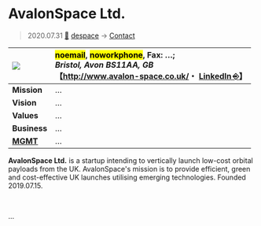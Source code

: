 # AvalonSpace Ltd.
> 2020.07.31 [🚀](../../index/index.md) [despace](../index.md) → [Contact](../contact.md)

|[![](../f/con/a/avalonspace_logo1_thumb.jpg)](../f/con/a/avalonspace_logo1.png)|<mark>noemail</mark>, <mark>noworkphone</mark>, Fax: …;<br> *Bristol, Avon BS11AA, GB*<br> 【<http://www.avalon-space.co.uk/>・ [LinkedIn ⎆](https://www.linkedin.com/company/avalonspace/)】|
|:--|:--|
|**Mission**|…|
|**Vision**|…|
|**Values**|…|
|**Business**|…|
|**[MGMT](../mgmt.md)**|…|

**AvalonSpace Ltd.** is a startup intending to vertically launch low-cost orbital payloads from the UK. AvalonSpace's mission is to provide efficient, green and cost-effective UK launches utilising emerging technologies. Founded 2019.07.15.

<p style="page-break-after:always"> </p>

…

